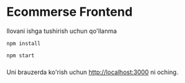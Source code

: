 # Ecommerse Frontend
<p>Ilovani ishga tushirish uchun qo'llanma</p>

```
npm install
```

```
npm start
```

###
Uni brauzerda ko'rish uchun [http://localhost:3000](http://localhost:3000) ni
oching.